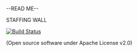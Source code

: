 --READ ME--

STAFFING WALL

[![Build Status](https://travis-ci.org/richatrivedi/staffing-wall.png?branch=master)](https://travis-ci.org/richatrivedi/staffing-wall)

(Open source software under Apache License v2.0)

